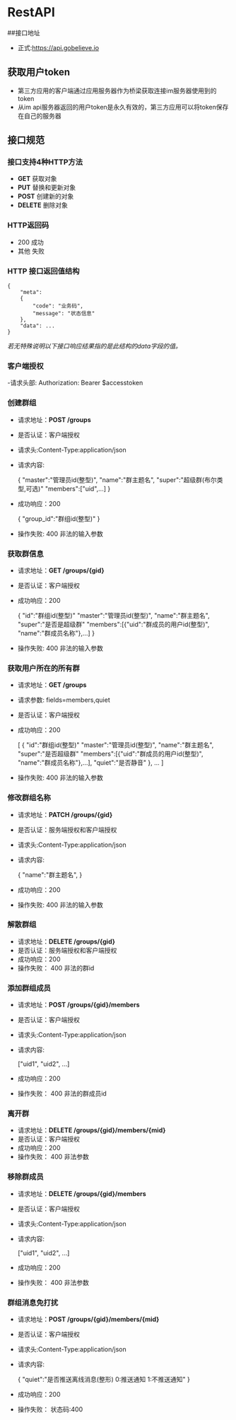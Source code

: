 # RestAPI

##接口地址
* 正式:https://api.gobelieve.io

## 获取用户token
* 第三方应用的客户端通过应用服务器作为桥梁获取连接im服务器使用到的token
* 从im api服务器返回的用户token是永久有效的，第三方应用可以将token保存在自己的服务器

## 接口规范
### 接口支持4种HTTP方法

- **GET** 获取对象
- **PUT** 替换和更新对象
- **POST** 创建新的对象
- **DELETE** 删除对象

### HTTP返回码

- 200 成功
- 其他 失败

### HTTP 接口返回值结构

    {
        "meta": 
        {
            "code": "业务码",
            "message": "状态信息"
        },
        "data": ...
    }

*若无特殊说明以下接口响应结果指的是此结构的data字段的值。*



### 客户端授权
-请求头部: Authorization: Bearer $accesstoken

### 创建群组
- 请求地址：**POST /groups**
- 是否认证：客户端授权
- 请求头:Content-Type:application/json
- 请求内容:


     {
        "master":"管理员id(整型)",
        "name":"群主题名",
        "super":"超级群(布尔类型,可选)"
        "members":["uid",...]
     }


- 成功响应：200

    {
        "group_id":"群组id(整型)"
    }


- 操作失败:
  400 非法的输入参数

### 获取群信息
- 请求地址：**GET /groups/{gid}**
- 是否认证：客户端授权
- 成功响应：200

    {
        "id":"群组id(整型)"
        "master":"管理员id(整型)",
        "name":"群主题名",
        "super":"是否是超级群"
        "members":[{"uid":"群成员的用户id(整型)", "name":"群成员名称"},...]
    }


- 操作失败:
  400 非法的输入参数

### 获取用户所在的所有群
- 请求地址：**GET /groups**
- 请求参数: fields=members,quiet
- 是否认证：客户端授权
- 成功响应：200

    [
      {
        "id":"群组id(整型)"
        "master":"管理员id(整型)",
        "name":"群主题名",
        "super":"是否超级群"
        "members":[{"uid":"群成员的用户id(整型)", "name":"群成员名称"},...],
        "quiet":"是否静音"
      },
      ...
    ]


- 操作失败:
  400 非法的输入参数


### 修改群组名称
- 请求地址：**PATCH /groups/{gid}**
- 是否认证：服务端授权和客户端授权
- 请求头:Content-Type:application/json
- 请求内容:


     {
        "name":"群主题名",
     }


- 成功响应：200

- 操作失败:
  400 非法的输入参数


### 解散群组
- 请求地址：**DELETE /groups/{gid}**
- 是否认证：服务端授权和客户端授权
- 成功响应：200
- 操作失败：
  400 非法的群id


### 添加群组成员
- 请求地址：**POST /groups/{gid}/members**
- 是否认证：客户端授权
- 请求头:Content-Type:application/json
- 请求内容:

    ["uid1", "uid2", ...]
    

- 成功响应：200
- 操作失败：
  400 非法的群成员id

### 离开群
- 请求地址：**DELETE /groups/{gid}/members/{mid}**
- 是否认证：客户端授权
- 成功响应：200
- 操作失败：
  400 非法参数



### 移除群成员
- 请求地址：**DELETE /groups/{gid}/members**
- 是否认证：客户端授权
- 请求头:Content-Type:application/json
- 请求内容:

    ["uid1", "uid2", ...]
    
- 成功响应：200
- 操作失败：
  400 非法参数



### 群组消息免打扰
- 请求地址：**POST /groups/{gid}/members/{mid}**
- 是否认证：客户端授权
- 请求头:Content-Type:application/json
- 请求内容:

    {
        "quiet":"是否推送离线消息(整形) 0:推送通知 1:不推送通知"
    }

- 成功响应：200
- 操作失败：
状态码:400

